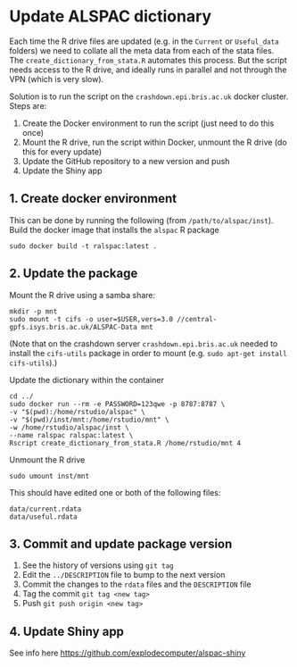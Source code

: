 # Update ALSPAC dictionary

Each time the R drive files are updated (e.g. in the `Current` or `Useful_data` folders) we need to collate all the meta data from each of the stata files. The `create_dictionary_from_stata.R` automates this process. But the script needs access to the R drive, and ideally runs in parallel and not through the VPN (which is very slow).

Solution is to run the script on the `crashdown.epi.bris.ac.uk` docker cluster. Steps are:

1. Create the Docker environment to run the script (just need to do this once)
2. Mount the R drive, run the script within Docker, unmount the R drive (do this for every update)
3. Update the GitHub repository to a new version and push
4. Update the Shiny app


## 1. Create docker environment

This can be done by running the following (from `/path/to/alspac/inst`). Build the docker image that installs the `alspac` R package

```
sudo docker build -t ralspac:latest .
```

## 2. Update the package

Mount the R drive using a samba share:

```
mkdir -p mnt
sudo mount -t cifs -o user=$USER,vers=3.0 //central-gpfs.isys.bris.ac.uk/ALSPAC-Data mnt
```

(Note that on the crashdown server `crashdown.epi.bris.ac.uk` needed to install the `cifs-utils` package in order to mount (e.g. `sudo apt-get install cifs-utils`).)

Update the dictionary within the container

```
cd ../
sudo docker run --rm -e PASSWORD=123qwe -p 8787:8787 \
-v "$(pwd):/home/rstudio/alspac" \
-v "$(pwd)/inst/mnt:/home/rstudio/mnt" \
-w /home/rstudio/alspac/inst \
--name ralspac ralspac:latest \
Rscript create_dictionary_from_stata.R /home/rstudio/mnt 4
```

Unmount the R drive

```
sudo umount inst/mnt
```

This should have edited one or both of the following files:

```
data/current.rdata
data/useful.rdata
```

## 3. Commit and update package version

1. See the history of versions using `git tag`
2. Edit the `../DESCRIPTION` file to bump to the next version
3. Commit the changes to the `rdata` files and the `DESCRIPTION` file
4. Tag the commit `git tag <new tag>`
5. Push `git push origin <new tag>`

## 4. Update Shiny app

See info here https://github.com/explodecomputer/alspac-shiny

